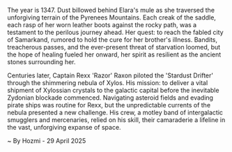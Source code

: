 
The year is 1347.  Dust billowed behind Elara's mule as she traversed the unforgiving terrain of the Pyrenees Mountains.  Each creak of the saddle, each rasp of her worn leather boots against the rocky path, was a testament to the perilous journey ahead.  Her quest: to reach the fabled city of Samarkand, rumored to hold the cure for her brother's illness.  Bandits, treacherous passes, and the ever-present threat of starvation loomed, but the hope of healing fueled her onward, her spirit as resilient as the ancient stones surrounding her.

Centuries later, Captain Rexx 'Razor' Raxon piloted the 'Stardust Drifter' through the shimmering nebula of Xylos.  His mission: to deliver a vital shipment of Xylossian crystals to the galactic capital before the inevitable Zydonian blockade commenced.  Navigating asteroid fields and evading pirate ships was routine for Rexx, but the unpredictable currents of the nebula presented a new challenge.  His crew, a motley band of intergalactic smugglers and mercenaries, relied on his skill, their camaraderie a lifeline in the vast, unforgiving expanse of space.

~ By Hozmi - 29 April 2025
